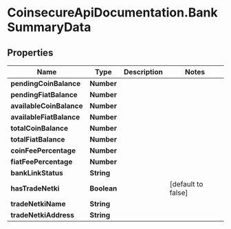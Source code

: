 # CoinsecureApiDocumentation.BankSummaryData

## Properties
Name | Type | Description | Notes
------------ | ------------- | ------------- | -------------
**pendingCoinBalance** | **Number** |  | 
**pendingFiatBalance** | **Number** |  | 
**availableCoinBalance** | **Number** |  | 
**availableFiatBalance** | **Number** |  | 
**totalCoinBalance** | **Number** |  | 
**totalFiatBalance** | **Number** |  | 
**coinFeePercentage** | **Number** |  | 
**fiatFeePercentage** | **Number** |  | 
**bankLinkStatus** | **String** |  | 
**hasTradeNetki** | **Boolean** |  | [default to false]
**tradeNetkiName** | **String** |  | 
**tradeNetkiAddress** | **String** |  | 


